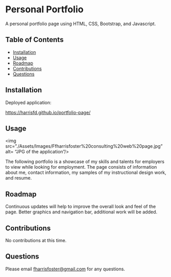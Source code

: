 # Personal Portfolio

A personal portfolio page using HTML, CSS, Bootstrap, and Javascript.

## Table of Contents

- [Installation](#installation)
- [Usage](#usage)
- [Roadmap](#roadmap)
- [Contributions](#contributions)
- [Questions](#questions)

## Installation

Deployed application:

https://harrisfd.github.io/portfolio-page/

## Usage

<img src=”./Assets/Images/Ffharrisfoster%20consulting%20web%20page.jpg” alt= “JPG of the application”/>

The following portfolio is a showcase of my skills and talents for employers to view while looking for employment. The page consists of information about me, contact information, my samples of my instructional design work, and resume.

## Roadmap

Continuous updates will help to improve the overall look and feel of the page.  Better graphics and navigation bar, additional work will be added. 

## Contributions

No contributions at this time.

## Questions

Please email fharrisfoster@gmail.com for any questions.

